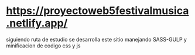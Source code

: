 # https://proyectoweb5festivalmusica.netlify.app/

siguiendo ruta de estudio se desarrolla este sitio  manejando SASS-GULP y minificacion de codigo css y js
